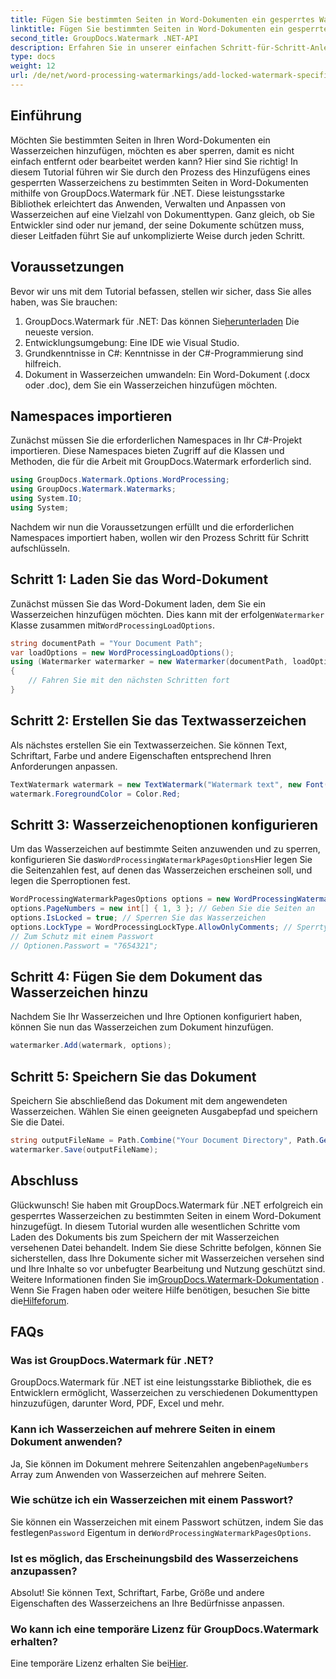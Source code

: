 ```yaml
---
title: Fügen Sie bestimmten Seiten in Word-Dokumenten ein gesperrtes Wasserzeichen hinzu
linktitle: Fügen Sie bestimmten Seiten in Word-Dokumenten ein gesperrtes Wasserzeichen hinzu
second_title: GroupDocs.Watermark .NET-API
description: Erfahren Sie in unserer einfachen Schritt-für-Schritt-Anleitung, wie Sie mit GroupDocs.Watermark für .NET bestimmten Seiten in Word-Dokumenten ein gesperrtes Wasserzeichen hinzufügen.
type: docs
weight: 12
url: /de/net/word-processing-watermarkings/add-locked-watermark-specific-pages-word-docs/
---
```

## Einführung
Möchten Sie bestimmten Seiten in Ihren Word-Dokumenten ein Wasserzeichen hinzufügen, möchten es aber sperren, damit es nicht einfach entfernt oder bearbeitet werden kann? Hier sind Sie richtig! In diesem Tutorial führen wir Sie durch den Prozess des Hinzufügens eines gesperrten Wasserzeichens zu bestimmten Seiten in Word-Dokumenten mithilfe von GroupDocs.Watermark für .NET. Diese leistungsstarke Bibliothek erleichtert das Anwenden, Verwalten und Anpassen von Wasserzeichen auf eine Vielzahl von Dokumenttypen. Ganz gleich, ob Sie Entwickler sind oder nur jemand, der seine Dokumente schützen muss, dieser Leitfaden führt Sie auf unkomplizierte Weise durch jeden Schritt.
## Voraussetzungen
Bevor wir uns mit dem Tutorial befassen, stellen wir sicher, dass Sie alles haben, was Sie brauchen:
1.  GroupDocs.Watermark für .NET: Das können Sie[herunterladen](https://releases.groupdocs.com/Watermark/net/) Die neueste version.
2. Entwicklungsumgebung: Eine IDE wie Visual Studio.
3. Grundkenntnisse in C#: Kenntnisse in der C#-Programmierung sind hilfreich.
4. Dokument in Wasserzeichen umwandeln: Ein Word-Dokument (.docx oder .doc), dem Sie ein Wasserzeichen hinzufügen möchten.
## Namespaces importieren
Zunächst müssen Sie die erforderlichen Namespaces in Ihr C#-Projekt importieren. Diese Namespaces bieten Zugriff auf die Klassen und Methoden, die für die Arbeit mit GroupDocs.Watermark erforderlich sind.
```csharp
using GroupDocs.Watermark.Options.WordProcessing;
using GroupDocs.Watermark.Watermarks;
using System.IO;
using System;
```
Nachdem wir nun die Voraussetzungen erfüllt und die erforderlichen Namespaces importiert haben, wollen wir den Prozess Schritt für Schritt aufschlüsseln.
## Schritt 1: Laden Sie das Word-Dokument
 Zunächst müssen Sie das Word-Dokument laden, dem Sie ein Wasserzeichen hinzufügen möchten. Dies kann mit der erfolgen`Watermarker` Klasse zusammen mit`WordProcessingLoadOptions`.
```csharp
string documentPath = "Your Document Path";
var loadOptions = new WordProcessingLoadOptions();
using (Watermarker watermarker = new Watermarker(documentPath, loadOptions))
{
    // Fahren Sie mit den nächsten Schritten fort
}
```
## Schritt 2: Erstellen Sie das Textwasserzeichen
Als nächstes erstellen Sie ein Textwasserzeichen. Sie können Text, Schriftart, Farbe und andere Eigenschaften entsprechend Ihren Anforderungen anpassen.
```csharp
TextWatermark watermark = new TextWatermark("Watermark text", new Font("Arial", 19));
watermark.ForegroundColor = Color.Red;
```
## Schritt 3: Wasserzeichenoptionen konfigurieren
 Um das Wasserzeichen auf bestimmte Seiten anzuwenden und zu sperren, konfigurieren Sie das`WordProcessingWatermarkPagesOptions`Hier legen Sie die Seitenzahlen fest, auf denen das Wasserzeichen erscheinen soll, und legen die Sperroptionen fest.
```csharp
WordProcessingWatermarkPagesOptions options = new WordProcessingWatermarkPagesOptions();
options.PageNumbers = new int[] { 1, 3 }; // Geben Sie die Seiten an
options.IsLocked = true; // Sperren Sie das Wasserzeichen
options.LockType = WordProcessingLockType.AllowOnlyComments; // Sperrtyp einstellen
// Zum Schutz mit einem Passwort
// Optionen.Passwort = "7654321";
```
## Schritt 4: Fügen Sie dem Dokument das Wasserzeichen hinzu
Nachdem Sie Ihr Wasserzeichen und Ihre Optionen konfiguriert haben, können Sie nun das Wasserzeichen zum Dokument hinzufügen.
```csharp
watermarker.Add(watermark, options);
```
## Schritt 5: Speichern Sie das Dokument
Speichern Sie abschließend das Dokument mit dem angewendeten Wasserzeichen. Wählen Sie einen geeigneten Ausgabepfad und speichern Sie die Datei.
```csharp
string outputFileName = Path.Combine("Your Document Directory", Path.GetFileName(documentPath));
watermarker.Save(outputFileName);
```
## Abschluss
Glückwunsch! Sie haben mit GroupDocs.Watermark für .NET erfolgreich ein gesperrtes Wasserzeichen zu bestimmten Seiten in einem Word-Dokument hinzugefügt. In diesem Tutorial wurden alle wesentlichen Schritte vom Laden des Dokuments bis zum Speichern der mit Wasserzeichen versehenen Datei behandelt. Indem Sie diese Schritte befolgen, können Sie sicherstellen, dass Ihre Dokumente sicher mit Wasserzeichen versehen sind und Ihre Inhalte so vor unbefugter Bearbeitung und Nutzung geschützt sind.
 Weitere Informationen finden Sie im[GroupDocs.Watermark-Dokumentation](https://reference.groupdocs.com/Watermark/net/) . Wenn Sie Fragen haben oder weitere Hilfe benötigen, besuchen Sie bitte die[Hilfeforum](https://forum.groupdocs.com/c/watermark/19).
## FAQs
### Was ist GroupDocs.Watermark für .NET?
GroupDocs.Watermark für .NET ist eine leistungsstarke Bibliothek, die es Entwicklern ermöglicht, Wasserzeichen zu verschiedenen Dokumenttypen hinzuzufügen, darunter Word, PDF, Excel und mehr.
### Kann ich Wasserzeichen auf mehrere Seiten in einem Dokument anwenden?
 Ja, Sie können im Dokument mehrere Seitenzahlen angeben`PageNumbers` Array zum Anwenden von Wasserzeichen auf mehrere Seiten.
### Wie schütze ich ein Wasserzeichen mit einem Passwort?
 Sie können ein Wasserzeichen mit einem Passwort schützen, indem Sie das festlegen`Password` Eigentum in der`WordProcessingWatermarkPagesOptions`.
### Ist es möglich, das Erscheinungsbild des Wasserzeichens anzupassen?
Absolut! Sie können Text, Schriftart, Farbe, Größe und andere Eigenschaften des Wasserzeichens an Ihre Bedürfnisse anpassen.
### Wo kann ich eine temporäre Lizenz für GroupDocs.Watermark erhalten?
 Eine temporäre Lizenz erhalten Sie bei[Hier](https://purchase.groupdocs.com/temporary-license/).